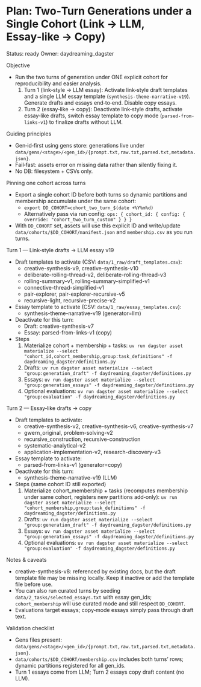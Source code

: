 # Plan: Two‑Turn Generations under a Single Cohort (Link → LLM, Essay‑like → Copy)

Status: ready
Owner: daydreaming_dagster

Objective
- Run the two turns of generation under ONE explicit cohort for reproducibility and easier analysis.
  1) Turn 1 (link‑style → LLM essay): Activate link‑style draft templates and a single LLM essay template (`synthesis-theme-narrative-v19`). Generate drafts and essays end‑to‑end. Disable copy essays.
  2) Turn 2 (essay‑like → copy): Deactivate link‑style drafts, activate essay‑like drafts, switch essay template to copy mode (`parsed-from-links-v1`) to finalize drafts without LLM.

Guiding principles
- Gen‑id‑first using gens store: generations live under `data/gens/<stage>/<gen_id>/{prompt.txt,raw.txt,parsed.txt,metadata.json}`.
- Fail‑fast: assets error on missing data rather than silently fixing it.
- No DB: filesystem + CSVs only.

Pinning one cohort across turns
- Export a single cohort ID before both turns so dynamic partitions and membership accumulate under the same cohort:
  - `export DD_COHORT=cohort_two_turn_$(date +%Y%m%d)`
  - Alternatively pass via run config: `ops: { cohort_id: { config: { override: "cohort_two_turn_custom" } } }`
- With `DD_COHORT` set, assets will use this explicit ID and write/update `data/cohorts/$DD_COHORT/manifest.json` and `membership.csv` as you run turns.

Turn 1 — Link‑style drafts → LLM essay v19
- Draft templates to activate (CSV: `data/1_raw/draft_templates.csv`):
  - creative-synthesis-v9, creative-synthesis-v10
  - deliberate-rolling-thread-v2, deliberate-rolling-thread-v3
  - rolling-summary-v1, rolling-summary-simplified-v1
  - connective-thread-simplified-v1
  - pair-explorer, pair-explorer-recursive-v5
  - recursive-light, recursive-precise-v2
- Essay template to activate (CSV: `data/1_raw/essay_templates.csv`):
  - synthesis-theme-narrative-v19 (generator=llm)
- Deactivate for this turn:
  - Draft: creative-synthesis-v7
  - Essay: parsed-from-links-v1 (copy)
- Steps
  1) Materialize cohort + membership + tasks:
     `uv run dagster asset materialize --select "cohort_id,cohort_membership,group:task_definitions" -f daydreaming_dagster/definitions.py`
  2) Drafts: `uv run dagster asset materialize --select "group:generation_draft" -f daydreaming_dagster/definitions.py`
  3) Essays: `uv run dagster asset materialize --select "group:generation_essays" -f daydreaming_dagster/definitions.py`
  4) Optional evaluations: `uv run dagster asset materialize --select "group:evaluation" -f daydreaming_dagster/definitions.py`

Turn 2 — Essay‑like drafts → copy
- Draft templates to activate:
  - creative-synthesis-v2, creative-synthesis-v6, creative-synthesis-v7
  - gwern_original, problem-solving-v2
  - recursive_construction, recursive-construction
  - systematic-analytical-v2
  - application-implementation-v2, research-discovery-v3
- Essay template to activate:
  - parsed-from-links-v1 (generator=copy)
- Deactivate for this turn:
  - synthesis-theme-narrative-v19 (LLM)
- Steps (same cohort ID still exported)
  1) Materialize cohort_membership + tasks (recomputes membership under same cohort, registers new partitions add‑only):
     `uv run dagster asset materialize --select "cohort_membership,group:task_definitions" -f daydreaming_dagster/definitions.py`
  2) Drafts: `uv run dagster asset materialize --select "group:generation_draft" -f daydreaming_dagster/definitions.py`
  3) Essays: `uv run dagster asset materialize --select "group:generation_essays" -f daydreaming_dagster/definitions.py`
  4) Optional evaluations: `uv run dagster asset materialize --select "group:evaluation" -f daydreaming_dagster/definitions.py`

Notes & caveats
- creative-synthesis-v8: referenced by existing docs, but the draft template file may be missing locally. Keep it inactive or add the template file before use.
- You can also run curated turns by seeding `data/2_tasks/selected_essays.txt` with essay gen_ids; `cohort_membership` will use curated mode and still respect `DD_COHORT`.
- Evaluations target essays; copy‑mode essays simply pass through draft text.

Validation checklist
- Gens files present: `data/gens/<stage>/<gen_id>/{prompt.txt,raw.txt,parsed.txt,metadata.json}`.
- `data/cohorts/$DD_COHORT/membership.csv` includes both turns’ rows; dynamic partitions registered for all gen_ids.
- Turn 1 essays come from LLM; Turn 2 essays copy draft content (no LLM).
